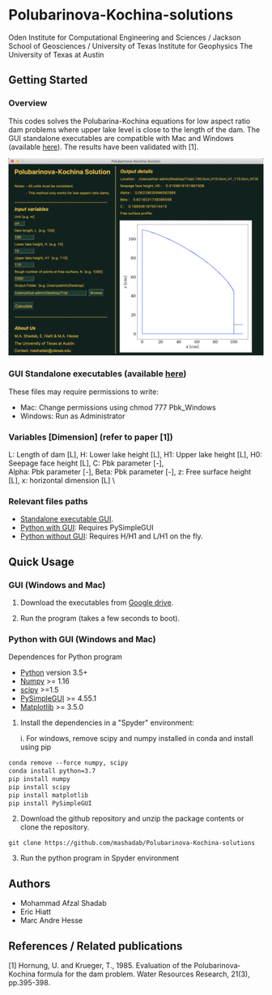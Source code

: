 # Polubarinova-Kochina-solutions
Oden Institute for Computational Engineering and Sciences / Jackson School of Geosciences / University of Texas Institute for Geophysics
The University of Texas at Austin


## Getting Started

### Overview

This codes solves the Polubarina-Kochina equations for low aspect ratio dam problems where upper lake level is close to the length of the dam. The GUI standalone executables are compatible with Mac and Windows (available [here](https://drive.google.com/drive/u/0/folders/184aby8uWy1ZTMGidqhQwq9rfznjocVY1)). The results have been validated with [1].

![cover](/cover/cover.png?raw=true)

### GUI Standalone executables (available [here](https://drive.google.com/drive/u/0/folders/184aby8uWy1ZTMGidqhQwq9rfznjocVY1))
These files may require permissions to write:
- Mac: Change permissions using chmod 777 Pbk_Windows
- Windows: Run as Administrator

### Variables [Dimension] (refer to paper [1])

L: Length of dam [L],   H: Lower lake height [L],   H1: Upper lake height [L],   H0: Seepage face height [L],   C: Pbk parameter [-], \
Alpha: Pbk parameter [-],   Beta:  Pbk parameter [-],   z: Free surface height [L],   x: horizontal dimension [L] \

### Relevant files paths

- [Standalone executable GUI](https://drive.google.com/drive/u/0/folders/184aby8uWy1ZTMGidqhQwq9rfznjocVY1).
- [Python with GUI](https://github.com/mashadab/Polubarinova-Kochina-solutions/blob/main/GUI/Pbk_GUI.py): Requires PySimpleGUI 
- [Python without GUI](https://github.com/mashadab/Polubarinova-Kochina-solutions/blob/main/Pbk.py): Requires H/H1 and L/H1 on the fly. 

## Quick Usage
### GUI (Windows and Mac)

1. Download the executables from [Google drive](https://drive.google.com/drive/u/0/folders/184aby8uWy1ZTMGidqhQwq9rfznjocVY1).

2. Run the program (takes a few seconds to boot).

### Python with GUI (Windows and Mac)
Dependences for Python program
- [Python](https://www.python.org/) version 3.5+
- [Numpy](http://www.numpy.org/) >= 1.16
- [scipy](https://www.scipy.org/) >=1.5
- [PySimpleGUI](https://pypi.org/project/PySimpleGUI/) >= 4.55.1
- [Matplotlib](https://matplotlib.org/) >= 3.5.0


1. Install the dependencies in a "Spyder" environment:

    i. For windows, remove scipy and numpy installed in conda and install using pip 
```
conda remove --force numpy, scipy
conda install python=3.7
pip install numpy
pip install scipy
pip install matplotlib
pip install PySimpleGUI
```

2. Download the github repository and unzip the package contents or clone the repository.
```
git clone https://github.com/mashadab/Polubarinova-Kochina-solutions
```

3. Run the python program in Spyder environment


## Authors
- Mohammad Afzal Shadab
- Eric Hiatt
- Marc Andre Hesse

<!--- Cite the code: [![DOI](https://zenodo.org/badge/373661080.svg)](https://zenodo.org/badge/latestdoi/373661080) -->


## References / Related publications
[1] Hornung, U. and Krueger, T., 1985. Evaluation of the Polubarinova‐Kochina formula for the dam problem. Water Resources Research, 21(3), pp.395-398.
